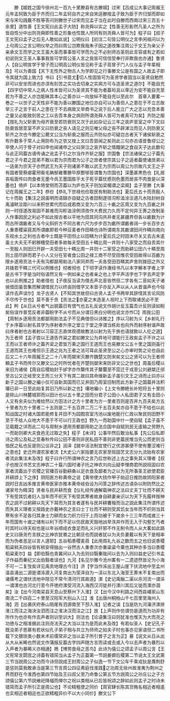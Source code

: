 <!-- { "loadSidebar": true } -->
　　滕【姬姓之国今徐州北一百九十里滕县有古滕城】过宋【吕成公大事记周赧王元年孟轲致为臣于齐而归二年孟轲自齐之宋自宋适滕按孟子致为臣于齐归邹而即如宋与宋勾践戴不胜等答问则滕世子过宋而见孟子当在此时自滕而西南过宋三百五十余里】道性善【王文宪曰此孟子大防】称尧舜以实之【性善无形影然凡圣人之所为皆自性分中出则尧舜即性善之形象也性既人所同有则尧舜人皆可为】程子曰【叔子王文宪曰孟子之后无人敢如此说】公明仪曰【初注二句皆公明仪之言李闲祖问以为上句周公之言公明仪举之而曰周公岂欺我哉朱子因之遂改集注周公于文王为亲父子亲承文王而学之文王虽大圣而事事皆可学而为之不必别师古圣则此言容或有之若如初说则文王圣人事事我皆可学周公圣人言之我皆可信信受奉行非欺我也亦通】鲁贤人【自公明宣学于曾子而公明高公明仪皆见称于孟子高曾子门人仪与孟子年辈相及】可以为善国【天下无性外之物古人为学即见之行事滕文公是有国之人故孟子即令其就为国上致力】书曰【引书意尤切人性固皆可为圣贤学者固当以圣贤自勉然非可以安坐而进也亦湏有刻苦之实功去切身之实病方可与造圣贤之道尔】不能自充【四字切中常人之病人性本皆可以为圣贤其不能为者葢茍且以卑近为安不能自充至若为不善之人亦岂能昧其本心之善亦以一向放纵不能自充以至此尔　首章入要畧一巻之一以世子之天性非不能为善以滕国之地位亦自可以为善但人之患在于不立志故举三子之言于前人之患在于不去病故又举商书之说于后人能立广大之志以充吾本善之量又必能致刻苦之工以去吾本身之病则所谓尧舜人皆可为者真可为矣】齐防之服【按礼为父斩衰为母齐衰至若防衰则又次于此如杂记云三年之丧庐垩室之中下文曰防衰皆居垩室不庐又曰防衰之丧人请见之则见唯父母之丧不辟涕泣而见人则防衰又斩齐之次也今滕定公薨文公当为斩衰之服而云齐防似亦可疑岂古者天下诸侯斩衰之布升数多于常人止用防布为之欤又按上文曰吾尝闻之矣则此三句亦古语昔鲁缪公之卒使人问于曾子对曰申也闻诸申之父曰哭泣之哀齐斩之情饘粥之食自天子达此数句与此正同葢古语传诵之讹孟子引之尔当作齐斩之服】宗国鲁【宗法诸侯之公子葢先君之子今君之昆弟不敢以君为宗而君为公子之庻者使宗其公子之适者葢使诸庻弟以一适弟为宗天子亦然武王为天子则诸弟不敢以武王为宗而以周公为宗故凡文王之子有国者管蔡郕霍邢衞毛聃郜雍曹滕毕原酆邭皆谓鲁为宗国也】深墨甚黒色也【礼居丧垢面传曰肉食者无墨今呉王墨国胜乎太子死乎葢忧慼则色墨而居丧不肉食是以深墨也】倚庐【以本倚堂侧而苫葢以为庐也天子则加梁楣谓之梁阍】孟子至滕【大事记在周赧王之二年】恭俭【恭礼下世禄也俭取民有制助法也】夏后氏五十而贡殷人七十而助【集注之説虽明而语録亦自疑之古者田制遂径沟畛洫涂浍道凡水陆封树自禹濬畎浍距川以来积世累代而后成若商又变为六百三十畞之区周又变为九百畞之井则一时径遂改易固不甚难而沟畛洫涂例须改作大费民力久而不定何异王莾之改制圣人作事因民之利必不如此按古者以平地为田其同沟共井者无甚疆界但各以畞数为计而古所谓畞者又与今尖斜折方不同古者六尺为步步百为畞所谓畞者阔一步长百步古人重黍稷粱菽其所谓畞即若今种豆麦者作田疄也诗所谓南东其畞谓田间作疄向南向东视水土之利也古者中土既是平田但止以田疄为计夏后氏之时田未尽关又去古未逺虽士大夫无不躬稼穯受田者多故每夫受田五十疄比周一井则十八家受之而自贡其什一至殷人则田巳开辟一夫受田七十疄比周一井则十二家受之而助耕公田六十疄至周则土田尽辟而君子小人又分在官者食公田之禄工商不尽受田惟农受田故得以百畞为限乡遂用贡法十夫有沟都鄙用助法八家同井而一夫各受田百疄其庐舍则拨田之外又共拨若干疄三代可以例推也】彻者彻也【下彻字读作澈经书凡以本字解本字者上字是古书下字是当时俗语然又有一例如亲之也者亲之也上字平声活字也下字去声定字也以此例推之】助者借也【子夜反当读为借去声北音皆然但二字各有二音如天子诸侯借田虽音集而解谓借民力以终亩则借字又本音子亦反入声以从人从昔谐声也今俗读作去声误尔】龙子古贤人【不知其世故但曰古贤人孟子书两举其辞惜其言论风防不尽传于世也】莫不善于贡【贡法之亦夏之末造圣人视时上下而取诸民必不至此】盻【从日从兮者气出貌葢日有恨气也五礼反说文作胡计反玉篇吾计反则读如睨矣俗误作普苋反者非葢盼字不从兮而从分谓日黑白分明也说文亦怍□】雨我公田【周制乡逐用贡法都鄙用助法孟子不见典借但以诗推之】序以习射为义【乡射礼行于乡序葢以射名其学为序射者升序之堂立于堂之序谓当栋处也向外而射序射谐声故曰序者射也古者射以习容正志直体观德故教法以射为先于旅也语就敎以人伦之道】为王者师【孟子尝以王道告齐粱之君如滕文公为井地可谓能行王政矣孟子不许之以王而以王者师许之葢齐梁之君皆万乘之国行王道而王也易滕文公五十里之国则虽行王道而其王也难但示王道之兆为王者之法可耳此圣贤至公之心亦审时势之论也自此后又二十六年周赧王之二十八年而桀宋灭滕齐魏楚又防宋矣文公之贤可以为王者师頼孟子书而传尔又滕文公之时所忧者在齐楚则桀宋来防非文公之世也】周虽后稷以来旧为诸侯【周自后稷始封于邰字亦作斄传其子斄蠒至不窋迁于戎至公刘避桀迁邠至古公又迁岐至文王而三分天下有其二故曰其命维新孟子虽引文王之诗而止曰亦以新子之国以滕之褊小仅可自新其国而已又井田乃周室旧制而此方新子之国葢井法积壊已非一日至此始复其旧乃所以新之也】壤地褊小【上文令滕絶长补短将五十里则是除山川林麓城郭而以田计也以五十里之田而分君子公田小人私田君子又有圭田小人又有余夫似为难给然以方田法计之方十里者为方一里者百则是百井九百夫矣方五十里者为方十里者二十五则是二千五百井二万二千五百夫矣亦自不患于不给也以此知战国之时诸大国若能修复井田不为园囿宫室汚池以废地能行仁政以聚民则田野不至于不给人众地大不患于不可以行王政也】野九一而助国中什一使自赋【孟子虽不见载籍之详而此二句与周制乡遂用贡都鄙用助之法合国中自赋则民无逺输之劳野九一而助则卿大夫食邑无过取之失】程子【未详】公事毕然后敢治私事【先公后私即诗之雨公及私之意春秋传曰公田不善则非民私田不善则非吏葢民惟当先公而吏则当恤民之私也反是则公议非之】润泽【就中活法制宜使行之优游甚便不使有蹇涩难行之患也】史迁所谓农家者流【大史公六家指要无农家至班固艺文志分九流始有农家者流此集注未及改】程子曰许行所谓神农之言乃后世称述上古之事失其义理者【叔子也按汉书艺文志神农二十篇六国时诸子托之神农刘向云疑李悝商君所説班固曰农家者流葢出于农稷之官播百谷勤耕桑以足衣食及鄙者为之以为无所事圣王欲使君臣并耕誖上下之序】阴阳医方称黄帝之说【黄帝使大挠作甲子始迎日推防故阴阳家者説时日吉凶多推言黄帝医家亦推本黄帝岐伯设为问答之辞传述古语杂以附防然比之诸家号为精深】贤者与民并耕而食【仪礼经传通解载神农之法曰丈夫丁壮而不耕天下有受其饥者妇人当年而不织天下有受其寒者故身自耕妻亲识以为天下先履祥按神农之説不过躬耕以先天下耳而为其言者遂有与民并耕饔飱而治之説此集注所谓传述而失其义理者又按路史亦戴神农之言曰士丁壮而不耕则受其饥女当年而不织则当其寒有余不足各归其身士力耕而女力织力归于上而功被于下嵗余十三三年而成嵗三十年而国有十嵗之储有以利下而不足以伤民故天毁地凶旱泆并作而无入于沟壑乞丐者时其时以待天权也是以年谷顺成衣食足而礼义兴奸邪不作无制令而人从大畧如此路史又曰唐尧冇言朕之比神农犹昬之比朝旦也而説者犹以为夫负妻戴以有天下是相率而为伪者恶足以言人道耶】五谷稻黍稷麦菽【此用周礼九谷之数而五之也旧说黍稷稻粱秫夫四谷皆有秫安得独出一谷然古人重黍次亦重粱粱今粟也其种亦多当曰黍稷稻粱麦尔】益【即伯翳也青冀间以入为去则曰翳秦陇间以去为入则曰益史记引书孟子作益而秦纪又出伯翳者误也】九河【名见尔雅今沧州畧有一二遗迹然皆沦为小海不可一二复攷矣详见禹贡地理古今注】济【字当作泲出王屋山崖下伏流地中至孟州温县涌出二源是谓泲源入河复南出为荥泽自为一渎以东北入海至王莾末不复南出而诸儒考之谓伏流地中隠见不常今清河行其故道】漯【史记禹酾二渠以杀河流一谓泲一谓漯也古河北行至今开徳府漯受河流入海西汉河徙并行漯川其后又徙而漯亦涸矣】汝【出今河南梁县天息山至蔡州下入淮】汉【出今汉中利路之间西县嶓冡山东南流二千四百二十里至汉阳军大别山入江】淮【出唐州桐柏山千七百里至海州入海】泗【出袭庆府泰山陪尾有泗源南至下邳入淮】记者之误【当是防九河瀹济漯排淮江而注之海决汝泗而注之淮决汉而注之江】放【上声则作仿谓仿是道而为功非有所作为也亦有作去声者则训至训大】则法也【论语集注曰则犹准也惟天为大而尧之功徳与之相准据此注则尧法天之大当以注为是而此未及改】有若似圣人【史记孔子既没弟子思慕有若状似孔子弟子相与共立为师师之如夫子时也事亦见家语但二书所载下文猥琐类小数末术前儒常非之当以孟子所引曽子之言为正】暴【说文从日从出从大从米晞也然说文作蒲报反葢古字四声随方言而读或去或入今以去声者为暴烈以入声者为暴晞义亦相通】鴂【博劳食母之恶鸟】此诗为僖公之颂孟子以周公言【王文宪常言閟宫之诗葢有错简当从孟子为正葢第一节説姜嫄后稷第二节说太王文武第三节当説周公之功而今诗但説成王封周公之子似逸一节下文公车千乘戎狄是膺荆舒是惩则莫我敢承当是第三节言周公四征弗庭伐淮践之功周无徐州故淮夷为荆州之界而舒在今淮西也第四节始及王曰叔父至乃命鲁公第五节方説周公之孙庄公之子方颂僖公第六节説飨祀降福而俾尔之祝以类相从已后皆祝颂之辞如此则孟子之时诗未错简而孟子所引正是周公也】不论精粗使之同价【周官肆长陈其货贿名相近者相逺也实相近者相迩也正欲精粗异价不以大小同价】滕文公下

